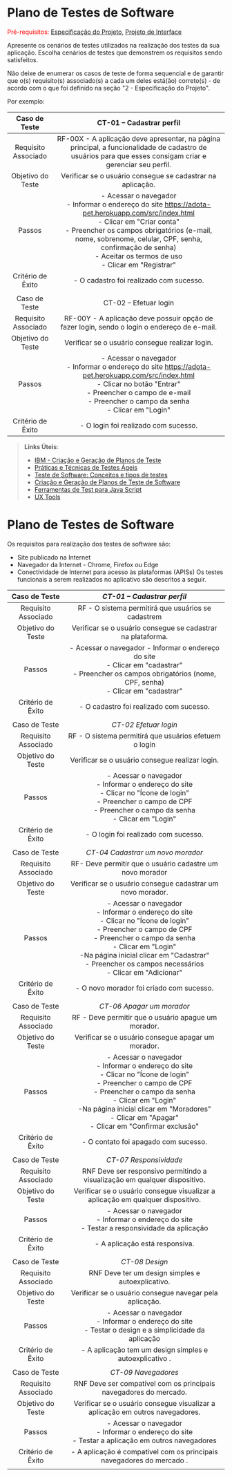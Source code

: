 # Plano de Testes de Software

<span style="color:red">Pré-requisitos: <a href="2-Especificação do Projeto.md"> Especificação do Projeto</a></span>, <a href="3-Projeto de Interface.md"> Projeto de Interface</a>

Apresente os cenários de testes utilizados na realização dos testes da sua aplicação. Escolha cenários de testes que demonstrem os requisitos sendo satisfeitos.

Não deixe de enumerar os casos de teste de forma sequencial e de garantir que o(s) requisito(s) associado(s) a cada um deles está(ão) correto(s) - de acordo com o que foi definido na seção "2 - Especificação do Projeto". 

Por exemplo:
 
| **Caso de Teste** 	| **CT-01 – Cadastrar perfil** 	|
|:---:	|:---:	|
|	Requisito Associado 	| RF-00X - A aplicação deve apresentar, na página principal, a funcionalidade de cadastro de usuários para que esses consigam criar e gerenciar seu perfil. |
| Objetivo do Teste 	| Verificar se o usuário consegue se cadastrar na aplicação. |
| Passos 	| - Acessar o navegador <br> - Informar o endereço do site https://adota-pet.herokuapp.com/src/index.html<br> - Clicar em "Criar conta" <br> - Preencher os campos obrigatórios (e-mail, nome, sobrenome, celular, CPF, senha, confirmação de senha) <br> - Aceitar os termos de uso <br> - Clicar em "Registrar" |
|Critério de Êxito | - O cadastro foi realizado com sucesso. |
|  	|  	|
| Caso de Teste 	| CT-02 – Efetuar login	|
|Requisito Associado | RF-00Y	- A aplicação deve possuir opção de fazer login, sendo o login o endereço de e-mail. |
| Objetivo do Teste 	| Verificar se o usuário consegue realizar login. |
| Passos 	| - Acessar o navegador <br> - Informar o endereço do site https://adota-pet.herokuapp.com/src/index.html<br> - Clicar no botão "Entrar" <br> - Preencher o campo de e-mail <br> - Preencher o campo da senha <br> - Clicar em "Login" |
|Critério de Êxito | - O login foi realizado com sucesso. |

 
> **Links Úteis**:
> - [IBM - Criação e Geração de Planos de Teste](https://www.ibm.com/developerworks/br/local/rational/criacao_geracao_planos_testes_software/index.html)
> - [Práticas e Técnicas de Testes Ágeis](http://assiste.serpro.gov.br/serproagil/Apresenta/slides.pdf)
> -  [Teste de Software: Conceitos e tipos de testes](https://blog.onedaytesting.com.br/teste-de-software/)
> - [Criação e Geração de Planos de Teste de Software](https://www.ibm.com/developerworks/br/local/rational/criacao_geracao_planos_testes_software/index.html)
> - [Ferramentas de Test para Java Script](https://geekflare.com/javascript-unit-testing/)
> - [UX Tools](https://uxdesign.cc/ux-user-research-and-user-testing-tools-2d339d379dc7)




# Plano de Testes de Software

Os requisitos para realização dos testes de software são:
* Site publicado na Internet
* Navegador da Internet - Chrome, Firefox ou Edge
* Conectividade de Internet para acesso às plataformas (APISs)
Os testes funcionais a serem realizados no aplicativo são descritos a seguir.

| Caso de Teste 	| *CT-01 – Cadastrar perfil* 	|
|:---:	|:---:	|
|	Requisito Associado 	| RF - O sistema permitirá que usuários se cadastrem |
| Objetivo do Teste 	| Verificar se o usuário consegue se cadastrar na plataforma.|
| Passos 	| - Acessar o navegador - Informar o endereço do site <br> - Clicar em "cadastrar" <br> - Preencher os campos obrigatórios (nome, CPF, senha) <br> - Clicar em "cadastrar" |
|Critério de Êxito | - O cadastro foi realizado com sucesso. |
|  	|  	|
| Caso de Teste 	| *CT-02  Efetuar login*	|
|Requisito Associado | RF	- O sistema permitirá que usuários efetuem o login |
| Objetivo do Teste 	| Verificar se o usuário consegue realizar login. |
| Passos 	| - Acessar o navegador <br> - Informar o endereço do site <br> - Clicar no "Ícone de login" <br> - Preencher o campo de CPF <br> - Preencher o campo da senha <br> - Clicar em "Login" |
|Critério de Êxito | - O login foi realizado com sucesso. |
|  	|  	|
| Caso de Teste 	| *CT-04  Cadastrar um novo morador*	|
|Requisito Associado | RF- Deve permitir que o usuário cadastre um novo morador |
| Objetivo do Teste 	| Verificar se o usuário consegue cadastrar um novo morador. |
| Passos 	| - Acessar o navegador <br> - Informar o endereço do site <br> - Clicar no "Ícone de login" <br> - Preencher o campo de CPF <br> - Preencher o campo da senha <br> - Clicar em "Login" <br> -Na página inicial clicar em "Cadastrar" <br> - Preencher os campos necessários <br> - Clicar em "Adicionar" |
|Critério de Êxito | - O novo morador foi criado com sucesso. |
|  	|  	|
| Caso de Teste 	| *CT-06  Apagar um morador*	|
|Requisito Associado | RF	- Deve permitir que o usuário apague um morador. |
| Objetivo do Teste 	| Verificar se o usuário consegue apagar um morador. |
| Passos 	| - Acessar o navegador <br> - Informar o endereço do site <br> - Clicar no "Ícone de login" <br> - Preencher o campo de CPF <br> - Preencher o campo da senha <br> - Clicar em "Login" <br> -Na página inicial clicar em "Moradores" <br> - Clicar em "Apagar" <br> - Clicar em "Confirmar exclusão"  |
|Critério de Êxito | - O contato foi apagado com sucesso. |
|  	|  	|
| Caso de Teste 	| *CT-07  Responsividade*	|
|Requisito Associado | RNF	Deve ser responsivo permitindo a visualização em qualquer dispositivo. |
| Objetivo do Teste 	| Verificar se o usuário consegue visualizar a aplicação em qualquer dispositivo. |
| Passos 	| - Acessar o navegador <br> - Informar o endereço do site <br> - Testar a responsividade da aplicação <br> |
|Critério de Êxito | - A aplicação está responsiva. |
|  	|  	|
| Caso de Teste 	| *CT-08  Design*	|
|Requisito Associado | RNF	Deve ter um design simples e autoexplicativo. |
| Objetivo do Teste 	| Verificar se o usuário consegue navegar pela aplicação. |
| Passos 	| - Acessar o navegador <br> - Informar o endereço do site <br> - Testar o design e a simplicidade da aplicação <br> |
|Critério de Êxito | - A aplicação tem um design simples e autoexplicativo . |
|  	|  	|
| Caso de Teste 	| *CT-09  Navegadores*	|
|Requisito Associado | RNF	Deve ser compatível com os principais navegadores do mercado. |
| Objetivo do Teste 	| Verificar se o usuário consegue visualizar a aplicação em outros navegadores. |
| Passos 	| - Acessar o navegador <br> - Informar o endereço do site <br> - Testar a aplicação em outros navegadores <br> |
|Critério de Êxito | - A aplicação é compatível com os principais navegadores do mercado . |
|  	|  	|

